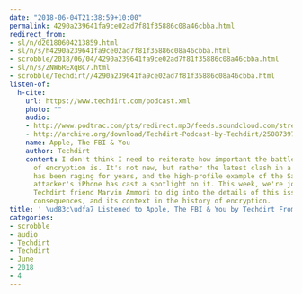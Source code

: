 ```yaml
---
date: "2018-06-04T21:38:59+10:00"
permalink: 4290a239641fa9ce02ad7f81f35886c08a46cbba.html
redirect_from:
- sl/n/d20180604213859.html
- sl/n/s/h4290a239641fa9ce02ad7f81f35886c08a46cbba.html
- scrobble/2018/06/04/4290a239641fa9ce02ad7f81f35886c08a46cbba.html
- sl/n/s/ZNW6REXqBC7.html
- scrobble/Techdirt//4290a239641fa9ce02ad7f81f35886c08a46cbba.html
listen-of:
  h-cite:
    url: https://www.techdirt.com/podcast.xml
    photo: ""
    audio:
    - http://www.podtrac.com/pts/redirect.mp3/feeds.soundcloud.com/stream/250873979-techdirt-apple-the-fbi-and-you.mp3
    - http://archive.org/download/Techdirt-Podcast-by-Techdirt/250873979-techdirt-apple-the-fbi-and-you.mp3
    name: Apple, The FBI & You
    author: Techdirt
    content: I don't think I need to reiterate how important the battle over the future
      of encryption is. It's not new, but rather the latest clash in a fight that
      has been raging for years, and the high-profile example of the San Bernardino
      attacker's iPhone has cast a spotlight on it. This week, we're joined by longtime
      Techdirt friend Marvin Ammori to dig into the details of this issue, its potential
      consequences, and its context in the history of encryption.
title: ' \ud83c\udfa7 Listened to Apple, The FBI & You by Techdirt From Techdirt'
categories:
- scrobble
- audio
- Techdirt
- Techdirt
- June
- 2018
- 4
---
```

